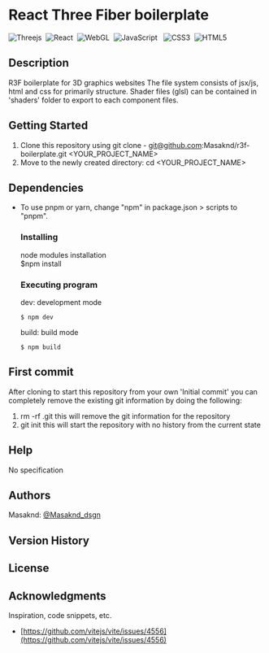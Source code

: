 # React Three Fiber boilerplate

![Threejs](https://img.shields.io/badge/threejs-black?style=for-the-badge&logo=three.js&logoColor=white)&nbsp; ![React](https://img.shields.io/badge/react-%2320232a.svg?style=for-the-badge&logo=react&logoColor=%2361DAFB)&nbsp;
![WebGL](https://img.shields.io/badge/WebGL-990000?logo=webgl&logoColor=white&style=for-the-badge)&nbsp; ![JavaScript](https://img.shields.io/badge/javascript-%23323330.svg?style=for-the-badge&logo=javascript&logoColor=%23F7DF1E) &nbsp; ![CSS3](https://img.shields.io/badge/css3-%231572B6.svg?style=for-the-badge&logo=css3&logoColor=white)&nbsp; ![HTML5](https://img.shields.io/badge/html5-%23E34F26.svg?style=for-the-badge&logo=html5&logoColor=white) <br>

## Description

R3F boilerplate for 3D graphics websites
The file system consists of jsx/js, html and css for primarily structure.
Shader files (glsl) can be contained in 'shaders' folder to export to each component files.


## Getting Started

1. Clone this repository using git clone - git@github.com:Masaknd/r3f-boilerplate.git <YOUR_PROJECT_NAME>
2. Move to the newly created directory: cd <YOUR_PROJECT_NAME>


## Dependencies

- To use pnpm or yarn, change "npm" in package.json > scripts to "pnpm".

    ### Installing

    node modules installation <br>
    $npm install

    ### Executing program

    dev: development mode

    ```
    $ npm dev
    ```

    build: build mode

    ```
    $ npm build
    ```

## First commit
After cloning to start this repository from your own 'Initial commit' you can completely remove the existing git information by doing the following:

1. rm -rf .git this will remove the git information for the repository
2. git init this will start the repository with no history from the current state


## Help

No specification

## Authors

Masaknd:
[@Masaknd_dsgn](https://twitter.com/Masaknd_dsgn)

## Version History
## License
## Acknowledgments
Inspiration, code snippets, etc.

- [https://github.com/vitejs/vite/issues/4556](https://github.com/vitejs/vite/issues/4556)

